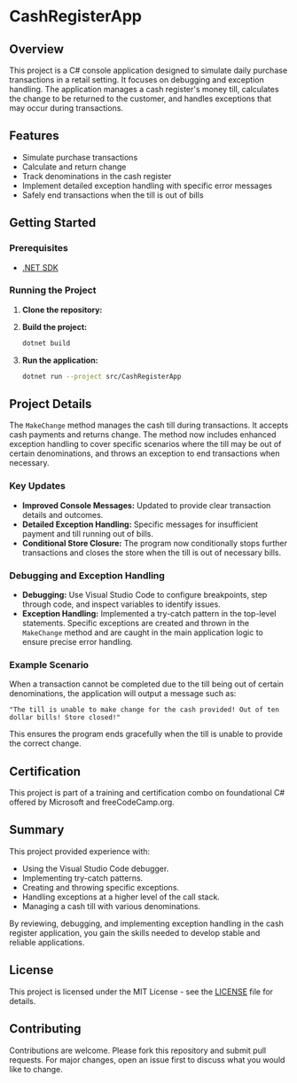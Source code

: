 # CashRegisterApp

## Overview

This project is a C# console application designed to simulate daily purchase transactions in a retail setting. It focuses on debugging and exception handling. The application manages a cash register's money till, calculates the change to be returned to the customer, and handles exceptions that may occur during transactions.

## Features

- Simulate purchase transactions
- Calculate and return change
- Track denominations in the cash register
- Implement detailed exception handling with specific error messages
- Safely end transactions when the till is out of bills

## Getting Started

### Prerequisites

- [.NET SDK](https://dotnet.microsoft.com/download)

### Running the Project

1. **Clone the repository:**


2. **Build the project:**
    ```sh
    dotnet build
    ```

3. **Run the application:**
    ```sh
    dotnet run --project src/CashRegisterApp
    ```

## Project Details

The `MakeChange` method manages the cash till during transactions. It accepts cash payments and returns change. The method now includes enhanced exception handling to cover specific scenarios where the till may be out of certain denominations, and throws an exception to end transactions when necessary.

### Key Updates

- **Improved Console Messages:** Updated to provide clear transaction details and outcomes.
- **Detailed Exception Handling:** Specific messages for insufficient payment and till running out of bills.
- **Conditional Store Closure:** The program now conditionally stops further transactions and closes the store when the till is out of necessary bills.

### Debugging and Exception Handling

- **Debugging:** Use Visual Studio Code to configure breakpoints, step through code, and inspect variables to identify issues.
- **Exception Handling:** Implemented a try-catch pattern in the top-level statements. Specific exceptions are created and thrown in the `MakeChange` method and are caught in the main application logic to ensure precise error handling.

### Example Scenario

When a transaction cannot be completed due to the till being out of certain denominations, the application will output a message such as:

```
"The till is unable to make change for the cash provided! Out of ten dollar bills! Store closed!"
```

This ensures the program ends gracefully when the till is unable to provide the correct change.

## Certification

This project is part of a training and certification combo on foundational C# offered by Microsoft and freeCodeCamp.org.

## Summary

This project provided experience with:

- Using the Visual Studio Code debugger.
- Implementing try-catch patterns.
- Creating and throwing specific exceptions.
- Handling exceptions at a higher level of the call stack.
- Managing a cash till with various denominations.

By reviewing, debugging, and implementing exception handling in the cash register application, you gain the skills needed to develop stable and reliable applications.

## License

This project is licensed under the MIT License - see the [LICENSE](LICENSE) file for details.

## Contributing

Contributions are welcome. Please fork this repository and submit pull requests. For major changes, open an issue first to discuss what you would like to change.

